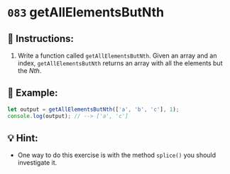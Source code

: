 # `083` getAllElementsButNth

## 📝 Instructions:

1. Write a function called `getAllElementsButNth`. Given an array and an index, `getAllElementsButNth` returns an array with all the elements but the *Nth*.

## 📎 Example:

```js
let output = getAllElementsButNth(['a', 'b', 'c'], 1);
console.log(output); // --> ['a', 'c']
```

## 💡 Hint:

+ One way to do this exercise is with the method `splice()` you should investigate it.
